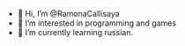 - 👋 Hi, I’m @RamonaCallisaya
- 👀 I’m interested in  programming and games 
- 🌱 I’m currently learning  russian.  



